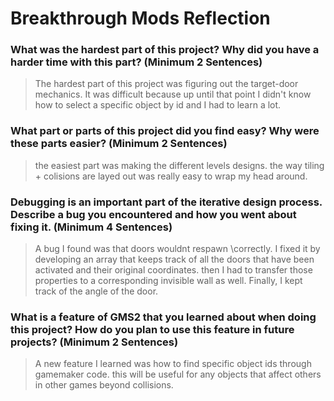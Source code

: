 # Breakthrough Mods Reflection

### What was the hardest part of this project? Why did you have a harder time with this part? (Minimum 2 Sentences)

> The hardest part of this project was figuring out the target-door mechanics. It was difficult because up until that point I didn't know how to select a specific object by id and I had to learn a lot.

### What part or parts of this project did you find easy? Why were these parts easier? (Minimum 2 Sentences)

> the easiest part was making the different levels designs. the way tiling + colisions are layed out was really easy to wrap my head around.

### Debugging is an important part of the iterative design process. Describe a bug you encountered and how you went about fixing it. (Minimum 4 Sentences)

> A bug I found was that doors wouldnt respawn \correctly. I fixed it by developing an array that keeps track of all the doors that have been activated and their original coordinates. then I had to transfer those properties to a corresponding invisible wall as well. Finally, I kept track of the angle of the door.

### What is a feature of GMS2 that you learned about when doing this project? How do you plan to use this feature in future projects? (Minimum 2 Sentences)

> A new feature I learned was how to find specific object ids through gamemaker code. this will be useful for any objects that affect others in other games beyond collisions.


